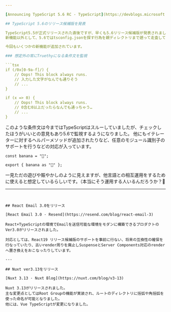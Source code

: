 ```yaml
---

[Announcing TypeScript 5.6 RC - TypeScript](https://devblogs.microsoft.com/typescript/announcing-typescript-5-6-rc/)

## TypeScript 5.6のリリース候補版を発表

TypeScript5.5が正式リリースされた直後ですが、早くも5.6リリース候補版が発表されました。
新機能以外として、5.6ではtsconfig.jsonを探す行為を親ディレクトリまで遡って走査していましたが、パフォーマンスやより多くの参照プロジェクトのディレクトリなどが開かれる可能性があるため、以前の走査へ戻されたようです。

今回もいくつかの新機能が追加されています。

### 想定外の常にTruethyになる条件文を監視

```tsx
if (/0x[0-9a-f]/) {
    // Oops! This block always runs.
    // 入力した文字がなんでも通りそう
    // ...
}

if (x => 0) {
    // Oops! This block always runs.
    // 0含む0以上だったらなんでも通っちゃう…
    // ...
}
```

このような条件文は今まではTypeScriptはスルーしていましたが、チェックしたほうがいいとの意見もあり5.6で監視するようになりました。
他にもイテレーターに対するヘルパーメソッドが追加されたりなど、任意のモジュール識別子のサポートを行うなどの対応が入っています。

```tsx
const banana = "🍌";

export { banana as "🍌" };
```

一見ただの遊びや賑やかしのように見えますが、他言語との相互運用をするために使えると想定しているらしいです。（本当にそう運用する人いるんだろうか？🤔

---
```


## React Email 3.0をリリース

[React Email 3.0 · Resend](https://resend.com/blog/react-email-3)

React+TypeScriptの環境でEmailを送信可能な環境をモダンに構築できるプロダクトのVer3.0がリリースされました。

対応としては、React19 リリース候補版のサポートを事前に行ない、将来の互換性の確保を行なっていたり、古いrender周りを廃止しSuspenseとServer Components対応のrenderへ置き換えをおこなったりしています。

---

## Nuxt ver3.13をリリース

[Nuxt 3.13 · Nuxt Blog](https://nuxt.com/blog/v3-13)

Nuxt 3.13がリリースされました。
主な変更点としてはRoot Groupの機能が実装され、ルートのディレクトリに括弧や角括弧を使った命名が可能となりました。
他には、Vue TypeScriptが変更になりました。